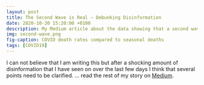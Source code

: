 ```yaml
---
layout: post
title: The Second Wave is Real — Debunking Disinformation
date: 2020-10-30 15:20:00 +0100
description: My Medium article about the data showing that a second wave is happening
img: second-wave.png
fig-caption: COVID death rates compared to seasonal deaths
tags: [COVID19]
---
```

I can not believe that I am writing this but after a shocking amount of disinformation that I have seen on over the last few days I think that several points need to be clarified. ... read the rest of my story on [Medium](https://jagosw.medium.com/the-second-wave-is-real-e88e63dc1eb9).